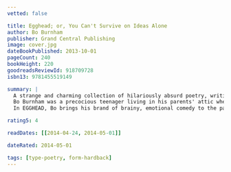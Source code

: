 ```yaml
---
vetted: false

title: Egghead; or, You Can't Survive on Ideas Alone
author: Bo Burnham
publisher: Grand Central Publishing
image: cover.jpg
dateBookPublished: 2013-10-01
pageCount: 240
bookHeight: 220
goodreadsReviewId: 918709728
isbn13: 9781455519149

summary: |
  A strange and charming collection of hilariously absurd poetry, writing, and illustration from one of today's most popular young comedians…
  Bo Burnham was a precocious teenager living in his parents' attic when he started posting material on YouTube. 100 million people viewed those videos, turning Bo into an online sensation with a huge and dedicated following. Bo taped his first of two Comedy Central specials four days after his 18th birthday, making him the youngest to do so in the channel's history. Now Bo is a rising star in the comedy world, revered for his utterly original and intelligent voice. And, he can SIIIIIIIIING!
  In EGGHEAD, Bo brings his brand of brainy, emotional comedy to the page in the form of off-kilter poems, thoughts, and more. Teaming up with his longtime friend, artist, and illustrator Chance Bone, Bo takes on everything from death to farts in this weird book that will make you think, laugh and think, "why did I just laugh?"

rating5: 4

readDates: [[2014-04-24, 2014-05-01]]

dateRated: 2014-05-01

tags: [type-poetry, form-hardback]
---
```

